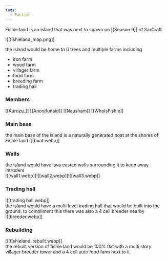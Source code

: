 ```yaml
---
tags:
  - Faction
---
```


Fishie land is an island that was next to spawn on [[Season 9]] of SarCraft

![[fishieland_map.png]]  

the island would be home to 0 trees and multiple farms including
- iron farm
- wood farm
- villager farm
- food farm
- breeding farm
- trading hall

### Members
[[Kuruzu_]]
[[Anoojfunaid]]
[[Nausham]]
[[WhoIsFishie]]

### Main base
the main base of the island is a naturally generated boat at the shores of Fishie land
![[boat.webp]]   

### Walls
the island would have lava casted walls surrounding it to keep away intruders    
![[wall1.webp]]![[wall2.webp]]![[wall3.webp]]  

### Trading hall
![[trading hall.webp]]   
the island would have a multi level trading hall that would be built into the ground. to compliment this there was also a 4 cell breeder nearby    
![[breeder.webp]]


### Rebuilding
![[fishieland_rebuilt.webp]]   
the rebuilt version of fishie land would be 100% flat with a multi story villager breeder tower and a 4 cell auto food farm next to it